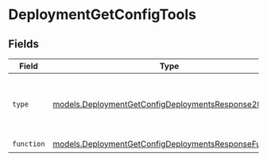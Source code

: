 # DeploymentGetConfigTools


## Fields

| Field                                                                                                                | Type                                                                                                                 | Required                                                                                                             | Description                                                                                                          |
| -------------------------------------------------------------------------------------------------------------------- | -------------------------------------------------------------------------------------------------------------------- | -------------------------------------------------------------------------------------------------------------------- | -------------------------------------------------------------------------------------------------------------------- |
| `type`                                                                                                               | [models.DeploymentGetConfigDeploymentsResponse200Type](../models/deploymentgetconfigdeploymentsresponse200type.md)   | :heavy_check_mark:                                                                                                   | The type of the tool. Currently, only `function` is supported.                                                       |
| `function`                                                                                                           | [models.DeploymentGetConfigDeploymentsResponseFunction](../models/deploymentgetconfigdeploymentsresponsefunction.md) | :heavy_check_mark:                                                                                                   | N/A                                                                                                                  |
